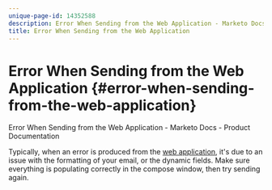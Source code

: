 ```yaml
---
unique-page-id: 14352588
description: Error When Sending from the Web Application - Marketo Docs - Product Documentation
title: Error When Sending from the Web Application
---
```


# Error When Sending from the Web Application {#error-when-sending-from-the-web-application}

Error When Sending from the Web Application - Marketo Docs - Product Documentation

Typically, when an error is produced from the [web application](http://toutapp.com/login), it's due to an issue with the formatting of your email, or the dynamic fields. Make sure everything is populating correctly in the compose window, then try sending again.
